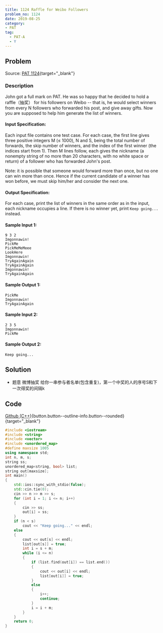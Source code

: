 ```yaml
---
title: 1124 Raffle for Weibo Followers
problem_no: 1124
date: 2019-08-25
category:
- PAT
tag:
  - PAT-A
  - Y
---
```


<!--more-->

## Problem

Source: [PAT 1124](){target="_blank"}

### Description

John got a full mark on PAT. He was so happy that he decided to hold a raffle（抽奖） for his followers on Weibo -- that is,
he would select winners from every N followers who forwarded his post, and give away gifts. Now you are supposed to help
him generate the list of winners.

#### Input Specification:

Each input file contains one test case. For each case, the first line gives three positive integers M (≤ 1000), N and S,
being the total number of forwards, the skip number of winners, and the index of the first winner (the indices start
from 1). Then M lines follow, each gives the nickname (a nonempty string of no more than 20 characters, with no white
space or return) of a follower who has forwarded John's post.

Note: it is possible that someone would forward more than once, but no one can win more than once. Hence if the current
candidate of a winner has won before, we must skip him/her and consider the next one.

#### Output Specification:

For each case, print the list of winners in the same order as in the input, each nickname occupies a line. If there is
no winner yet, print `Keep going...` instead.

#### Sample Input 1:

```
9 3 2
Imgonnawin!
PickMe
PickMeMeMeee
LookHere
Imgonnawin!
TryAgainAgain
TryAgainAgain
Imgonnawin!
TryAgainAgain
```

#### Sample Output 1:

```
PickMe
Imgonnawin!
TryAgainAgain
```

#### Sample Input 2:

```
2 3 5
Imgonnawin!
PickMe
```

#### Sample Output 2:

```
Keep going...
```

## Solution

- 题意 微博抽奖 给你一串参与者名单(包含重复)，第一个中奖的人的序号S和下一次得奖的间隔k

## Code

[Github (C++)](https://github.com/Alomerry/algorithm/blob/master/pat/a/){button.button--outline-info.button--rounded}{target="_blank"}


```cpp
#include <iostream>
#include <string>
#include <vector>
#include <unordered_map>
#define maxsize 1005
using namespace std;
int n, m, s;
string ss;
unordered_map<string, bool> list;
string out[maxsize];
int main()
{
    std::ios::sync_with_stdio(false);
    std::cin.tie(0);
    cin >> n >> m >> s;
    for (int i = 1; i <= n; i++)
    {
        cin >> ss;
        out[i] = ss;
    }
    if (n < s)
        cout << "Keep going..." << endl;
    else
    {
        cout << out[s] << endl;
        list[out[s]] = true;
        int i = s + m;
        while (i <= n)
        {
            if (list.find(out[i]) == list.end())
            {
                cout << out[i] << endl;
                list[out[i]] = true;
            }
            else
            {
                i++;
                continue;
            }
            i = i + m;
        }
    }
    return 0;
}
```
